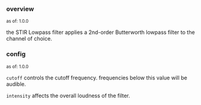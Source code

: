 ### overview
<sup>as of: 1.0.0</sup>

the STIR Lowpass filter applies a 2nd-order Butterworth lowpass filter to the channel of choice.

### config
<sup>as of: 1.0.0</sup>

`cutoff` controls the cutoff frequency. frequencies below this value will be audible.

`intensity` affects the overall loudness of the filter.
